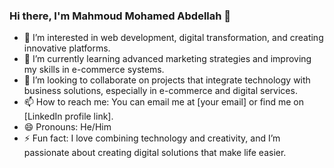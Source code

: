 ### Hi there, I'm Mahmoud Mohamed Abdellah 👋

- 👀 I’m interested in web development, digital transformation, and creating innovative platforms.
- 🌱 I’m currently learning advanced marketing strategies and improving my skills in e-commerce systems.
- 💞️ I’m looking to collaborate on projects that integrate technology with business solutions, especially in e-commerce and digital services.
- 📫 How to reach me: You can email me at [your email] or find me on [LinkedIn profile link].
- 😄 Pronouns: He/Him
- ⚡ Fun fact: I love combining technology and creativity, and I’m passionate about creating digital solutions that make life easier.
